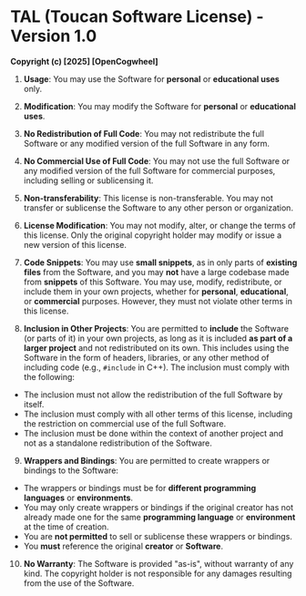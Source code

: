 # TAL (Toucan Software License) - Version 1.0

**Copyright (c) [2025] [OpenCogwheel]**

1. **Usage**: You may use the Software for **personal** or **educational uses** only.

2. **Modification**: You may modify the Software for **personal** or **educational uses**.

3. **No Redistribution of Full Code**: You may not redistribute the full Software or any modified version of the full Software in any form.

4. **No Commercial Use of Full Code**: You may not use the full Software or any modified version of the full Software for commercial purposes, including selling or sublicensing it.

5. **Non-transferability**: This license is non-transferable. You may not transfer or sublicense the Software to any other person or organization.

6. **License Modification**: You may not modify, alter, or change the terms of this license. Only the original copyright holder may modify or issue a new version of this license.

7. **Code Snippets**: You may use **small snippets**, as in only parts of **existing files** from the Software, and you may **not** have a large codebase made from **snippets** of this Software. You may use, modify, redistribute, or include them in your own projects, whether for **personal**, **educational**, or **commercial** purposes. However, they must not violate other terms in this license.

8. **Inclusion in Other Projects**: You are permitted to **include** the Software (or parts of it) in your own projects, as long as it is included **as part of a larger project** and not redistributed on its own. This includes using the Software in the form of headers, libraries, or any other method of including code (e.g., `#include` in C++). The inclusion must comply with the following:
  - The inclusion must not allow the redistribution of the full Software by itself.
  - The inclusion must comply with all other terms of this license, including the restriction on commercial use of the full Software.
  - The inclusion must be done within the context of another project and not as a standalone redistribution of the Software.

9. **Wrappers and Bindings**: You are permitted to create wrappers or bindings to the Software:
  - The wrappers or bindings must be for **different programming languages** or **environments**.
  - You may only create wrappers or bindings if the original creator has not already made one for the same **programming language** or **environment** at the time of creation.
  - You are **not permitted** to sell or sublicense these wrappers or bindings.
  - You **must** reference the original **creator** or **Software**.

10. **No Warranty**: The Software is provided "as-is", without warranty of any kind. The copyright holder is not responsible for any damages resulting from the use of the Software.
